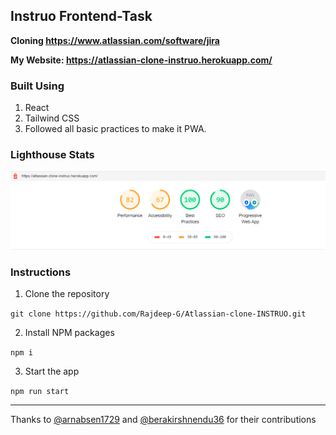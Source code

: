## Instruo Frontend-Task

**Cloning https://www.atlassian.com/software/jira**

**My Website: https://atlassian-clone-instruo.herokuapp.com/**

### Built Using
1. React
2. Tailwind CSS
3. Followed all basic practices to make it PWA. 

### Lighthouse Stats

![img](LighthouseStats/overall.png)

### Instructions

1. Clone the repository

```git clone https://github.com/Rajdeep-G/Atlassian-clone-INSTRUO.git```

2. Install NPM packages

```npm i```

3. Start the app

```npm run start```

<hr>

Thanks to [@arnabsen1729](https://github.com/arnabsen1729) and [@berakirshnendu36](https://github.com/berakirshnendu36) for their contributions